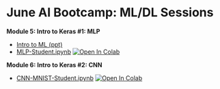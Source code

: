 # June AI Bootcamp: ML/DL Sessions

**Module 5: Intro to Keras #1: MLP**
* [Intro to ML (ppt)](IntroToML_mxliang.pptx)
* [MLP-Student.ipynb](MLP-Student.ipynb) [![Open In Colab](https://colab.research.google.com/assets/colab-badge.svg)](https://colab.research.google.com/github/bshickel/student/blob/main/MLP-Student.ipynb)


**Module 6: Intro to Keras #2: CNN**
* [CNN-MNIST-Student.ipynb](CNN-MNIST-Student.ipynb) [![Open In Colab](https://colab.research.google.com/assets/colab-badge.svg)](https://colab.research.google.com/github/bshickel/student/blob/main/CNN-MNIST-Student.ipynb)
